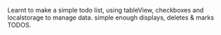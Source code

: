 Learnt to make a simple todo list, using tableView, checkboxes and localstorage to manage data. simple enough displays, deletes & marks TODOS.
